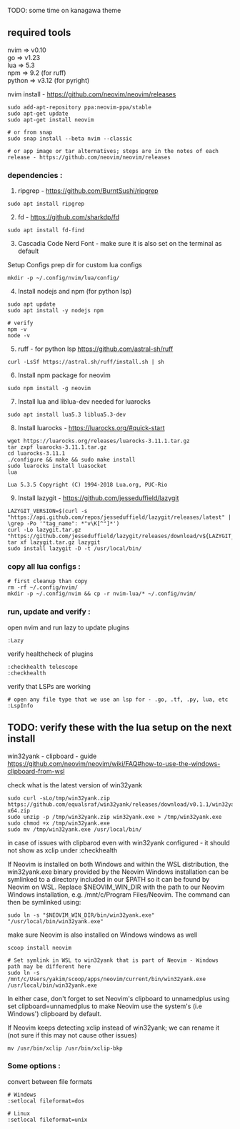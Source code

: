 TODO: some time on kanagawa theme

## required tools
nvim => v0.10  
go => v1.23  
lua => 5.3  
npm => 9.2 (for ruff)  
python => v3.12 (for pyright)  

nvim install - https://github.com/neovim/neovim/releases
```
sudo add-apt-repository ppa:neovim-ppa/stable
sudo apt-get update
sudo apt-get install neovim

# or from snap
sudo snap install --beta nvim --classic

# or app image or tar alternatives; steps are in the notes of each release - https://github.com/neovim/neovim/releases
```

### dependencies : 

1. ripgrep - https://github.com/BurntSushi/ripgrep
```
sudo apt install ripgrep
```
2. fd - https://github.com/sharkdp/fd
```
sudo apt install fd-find
```

3. Cascadia Code Nerd Font - make sure it is also set on the terminal as default

Setup Configs
prep dir for custom lua configs
```
mkdir -p ~/.config/nvim/lua/config/
```

4. Install nodejs and npm (for python lsp)
```
sudo apt update
sudo apt install -y nodejs npm

# verify
npm -v
node -v
```

5. ruff - for python lsp https://github.com/astral-sh/ruff
```
curl -LsSf https://astral.sh/ruff/install.sh | sh
```

6. Install npm package for neovim
```
sudo npm install -g neovim
```

7. Install lua and liblua-dev needed for luarocks
```
sudo apt install lua5.3 liblua5.3-dev
```

8. Install luarocks - https://luarocks.org/#quick-start
```
wget https://luarocks.org/releases/luarocks-3.11.1.tar.gz
tar zxpf luarocks-3.11.1.tar.gz
cd luarocks-3.11.1
./configure && make && sudo make install
sudo luarocks install luasocket
lua

Lua 5.3.5 Copyright (C) 1994-2018 Lua.org, PUC-Rio
```

9. Install lazygit - https://github.com/jesseduffield/lazygit
```
LAZYGIT_VERSION=$(curl -s "https://api.github.com/repos/jesseduffield/lazygit/releases/latest" | \grep -Po '"tag_name": *"v\K[^"]*')
curl -Lo lazygit.tar.gz "https://github.com/jesseduffield/lazygit/releases/download/v${LAZYGIT_VERSION}/lazygit_${LAZYGIT_VERSION}_Linux_x86_64.tar.gz"
tar xf lazygit.tar.gz lazygit
sudo install lazygit -D -t /usr/local/bin/
```


### copy all lua configs : 
```
# first cleanup than copy
rm -rf ~/.config/nvim/
mkdir -p ~/.config/nvim && cp -r nvim-lua/* ~/.config/nvim/
```

### run, update and verify : 

open nvim and run lazy to update plugins
```
:Lazy 
```

verify healthcheck of plugins
```
:checkhealth telescope
:checkhealth
```

verify that LSPs are working
```
# open any file type that we use an lsp for - .go, .tf, .py, lua, etc
:LspInfo
```

## TODO: verify these with the lua setup on the next install
win32yank - clipboard - guide https://github.com/neovim/neovim/wiki/FAQ#how-to-use-the-windows-clipboard-from-wsl

check what is the latest version of win32yank
```
sudo curl -sLo/tmp/win32yank.zip https://github.com/equalsraf/win32yank/releases/download/v0.1.1/win32yank-x64.zip
sudo unzip -p /tmp/win32yank.zip win32yank.exe > /tmp/win32yank.exe
sudo chmod +x /tmp/win32yank.exe
sudo mv /tmp/win32yank.exe /usr/local/bin/
```
in case of issues with clipbarod even with win32yank configured  - it should not show as xclip under :checkhealth

If Neovim is installed on both Windows and within the WSL distribution, the win32yank.exe binary provided by the Neovim Windows installation can be symlinked to a directory included in our $PATH so it can be found by Neovim on WSL. Replace $NEOVIM_WIN_DIR with the path to our Neovim Windows installation, e.g. /mnt/c/Program Files/Neovim. The command can then be symlinked using:
```
sudo ln -s "$NEOVIM_WIN_DIR/bin/win32yank.exe" "/usr/local/bin/win32yank.exe"
```
make sure Neovim is also installed on Windows windows as well
```
scoop install neovim

# Set symlink in WSL to win32yank that is part of Neovim - Windows path may be different here
sudo ln -s /mnt/c/Users/yakim/scoop/apps/neovim/current/bin/win32yank.exe /usr/local/bin/win32yank.exe
```

In either case, don't forget to set Neovim's clipboard to unnamedplus using set clipboard=unnamedplus to make Neovim use the system's (i.e Windows') clipboard by default.

If Neovim keeps detecting xclip instead of win32yank; we can rename it (not sure if this may not cause other issues)
```
mv /usr/bin/xclip /usr/bin/xclip-bkp
```




### Some options : 
convert between file formats
```
# Windows
:setlocal fileformat=dos
```
```
# Linux
:setlocal fileformat=unix
```

